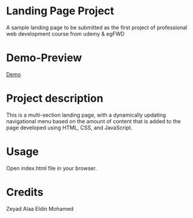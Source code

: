 <!-- Add banner here -->

# Landing Page Project

<!-- Add buttons here -->

<!-- Describe your project in brief -->
A sample landing page to be submitted as the first project of professional web development course from udemy & egFWD


# Demo-Preview

<!-- Add a demo for your project -->

<!-- After you have written about your project, it is a good idea to have a demo/preview(**video/gif/screenshots** are good options) of your project so that people can know what to expect in your project. You could also add the demo in the previous section with the product description.
Here is a random GIF as a placeholder.
 -->
[Demo](https://media0.giphy.com/media/0KSrf4fLE70IiUNvGZ/giphy.gif)



# Project description
This is a multi-section landing page, with a dynamically updating navigational menu based on the amount of content that is added to the page 
developed using HTML, CSS, and JavaScript.

# Usage
 Open index.html file in your browser.

<!-- This is optional and it is used to give the user info on how to use the project after installation. This could be added in the Installation section also. -->

# Credits
Zeyad Alaa Eldin Mohamed
